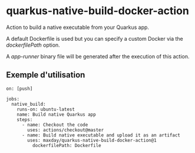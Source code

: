# quarkus-native-build-docker-action

Action to build a native executable from your Quarkus app.

A default Dockerfile is used but you can specify a custom Docker via the *dockerfilePath* option.

A *app-runner* binary file will be generated after the execution of this action.

## Exemple d'utilisation

```
on: [push]

jobs:
  native_build:
    runs-on: ubuntu-latest
    name: Build native Quarkus app
    steps:
      - name: Checkout the code
        uses: actions/checkout@master
      - name: Build native executable and upload it as an artifact
        uses: maxday/quarkus-native-build-docker-action@1
          dockerfilePath: Dockerfile

```

